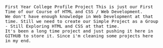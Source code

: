 <samp> First Year College Profile Project 
This is just our First Time of our Course of HTML and CSS / Web Development. </br>
<samp> We don't have enough knowledge in Web Development at that time. Still we need to create our Simple Project as a Group - Still Exploring HTML and CSS at that time. </br>
It's been a long time project and just pushing it here in GITHUB to store it. Since i'm cleaning some projects here in my end. </samp>
